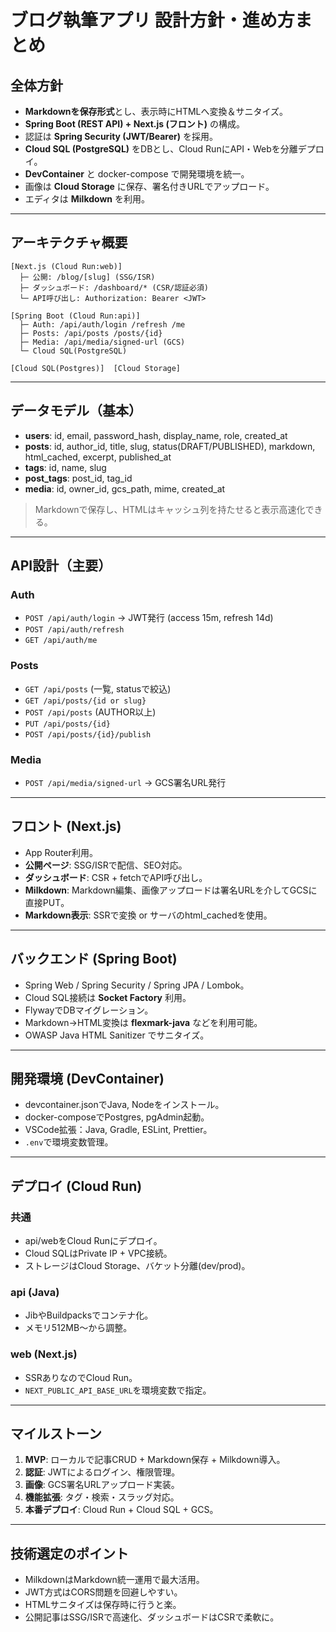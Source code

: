 # ブログ執筆アプリ 設計方針・進め方まとめ

## 全体方針

* **Markdownを保存形式**とし、表示時にHTMLへ変換＆サニタイズ。
* **Spring Boot (REST API) + Next.js (フロント)** の構成。
* 認証は **Spring Security (JWT/Bearer)** を採用。
* **Cloud SQL (PostgreSQL)** をDBとし、Cloud RunにAPI・Webを分離デプロイ。
* **DevContainer** と docker-compose で開発環境を統一。
* 画像は **Cloud Storage** に保存、署名付きURLでアップロード。
* エディタは **Milkdown** を利用。

---

## アーキテクチャ概要

```
[Next.js (Cloud Run:web)]
  ├─ 公開: /blog/[slug] (SSG/ISR)
  ├─ ダッシュボード: /dashboard/* (CSR/認証必須)
  └─ API呼び出し: Authorization: Bearer <JWT>

[Spring Boot (Cloud Run:api)]
  ├─ Auth: /api/auth/login /refresh /me
  ├─ Posts: /api/posts /posts/{id}
  ├─ Media: /api/media/signed-url (GCS)
  └─ Cloud SQL(PostgreSQL)

[Cloud SQL(Postgres)]  [Cloud Storage]
```

---

## データモデル（基本）

* **users**: id, email, password_hash, display_name, role, created_at
* **posts**: id, author_id, title, slug, status(DRAFT/PUBLISHED), markdown, html_cached, excerpt, published_at
* **tags**: id, name, slug
* **post_tags**: post_id, tag_id
* **media**: id, owner_id, gcs_path, mime, created_at

> Markdownで保存し、HTMLはキャッシュ列を持たせると表示高速化できる。

---

## API設計（主要）

### Auth

* `POST /api/auth/login` → JWT発行 (access 15m, refresh 14d)
* `POST /api/auth/refresh`
* `GET /api/auth/me`

### Posts

* `GET /api/posts` (一覧, statusで絞込)
* `GET /api/posts/{id or slug}`
* `POST /api/posts` (AUTHOR以上)
* `PUT /api/posts/{id}`
* `POST /api/posts/{id}/publish`

### Media

* `POST /api/media/signed-url` → GCS署名URL発行

---

## フロント (Next.js)

* App Router利用。
* **公開ページ**: SSG/ISRで配信、SEO対応。
* **ダッシュボード**: CSR + fetchでAPI呼び出し。
* **Milkdown**: Markdown編集、画像アップロードは署名URLを介してGCSに直接PUT。
* **Markdown表示**: SSRで変換 or サーバのhtml_cachedを使用。

---

## バックエンド (Spring Boot)

* Spring Web / Spring Security / Spring JPA / Lombok。
* Cloud SQL接続は **Socket Factory** 利用。
* FlywayでDBマイグレーション。
* Markdown→HTML変換は **flexmark-java** などを利用可能。
* OWASP Java HTML Sanitizer でサニタイズ。

---

## 開発環境 (DevContainer)

* devcontainer.jsonでJava, Nodeをインストール。
* docker-composeでPostgres, pgAdmin起動。
* VSCode拡張：Java, Gradle, ESLint, Prettier。
* `.env`で環境変数管理。

---

## デプロイ (Cloud Run)

### 共通

* api/webをCloud Runにデプロイ。
* Cloud SQLはPrivate IP + VPC接続。
* ストレージはCloud Storage、バケット分離(dev/prod)。

### api (Java)

* JibやBuildpacksでコンテナ化。
* メモリ512MB〜から調整。

### web (Next.js)

* SSRありなのでCloud Run。
* `NEXT_PUBLIC_API_BASE_URL`を環境変数で指定。

---

## マイルストーン

1. **MVP**: ローカルで記事CRUD + Markdown保存 + Milkdown導入。
2. **認証**: JWTによるログイン、権限管理。
3. **画像**: GCS署名URLアップロード実装。
4. **機能拡張**: タグ・検索・スラッグ対応。
5. **本番デプロイ**: Cloud Run + Cloud SQL + GCS。

---

## 技術選定のポイント

* MilkdownはMarkdown統一運用で最大活用。
* JWT方式はCORS問題を回避しやすい。
* HTMLサニタイズは保存時に行うと楽。
* 公開記事はSSG/ISRで高速化、ダッシュボードはCSRで柔軟に。

